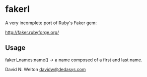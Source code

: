 fakerl
======

A very incomplete port of Ruby's Faker gem:

http://faker.rubyforge.org/

Usage
-----

fakerl_names:name() -> a name composed of a first and last name.


David N. Welton
davidw@dedasys.com
